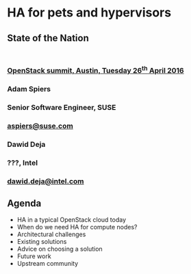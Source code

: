 <!-- .slide: data-state="cover" id="cover-page" data-menu-title="Compute node HA" data-timing="30" -->
<div class="title">
    <h1>HA for pets and hypervisors</h1>
    <h2 style="margin-bottom: 50px;">State of the Nation</h2>
    <h3>
      <a href="https://www.openstack.org/summit/austin-2016/summit-schedule/events/7327">
          OpenStack summit, Austin, Tuesday 26<sup>th</sup> April 2016
      </a>
    </h3>
</div>

<div class="row presenter">
    <div class="col-md-6">
        <h3 class="name">Adam Spiers</h3>
        <h3 class="job-title">Senior Software Engineer, SUSE</h3>
        <h3 class="email"><a href="mailto:aspiers@suse.com">aspiers@suse.com</a></h3>
    </div>
    <div class="col-md-6">
        <h3 class="name">Dawid Deja</h3>
        <h3 class="job-title">???, Intel</h3>
        <h3 class="email"><a href="mailto:dawid.deja@intel.com">dawid.deja@intel.com</a></h3>
    </div>
</div>


<!-- .slide: data-state="normal" id="agenda" data-timing="60" -->
## Agenda

*   HA in a typical OpenStack cloud today
*   When do we need HA for compute nodes?
*   Architectural challenges
*   Existing solutions
*   Advice on choosing a solution
*   Future work
*   Upstream community
